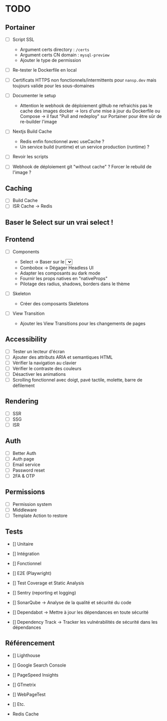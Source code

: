 # TODO

## Portainer

- [ ] Script SSL
    - Argument certs directory : `/certs`
    - Argument certs CN domain : `mysql-preview`
    - Ajouter le type de permission

- [ ] Re-tester le Dockerfile en local

- [ ] Certificats HTTPS non fonctionnels/intermittents pour `nansp.dev` mais toujours valide pour les sous-domaines

- [ ] Documenter le setup
    - Attention le webhook de déploiement github ne refraichis pas le cache des images docker -> lors d'une mise à jour du Dockerfile ou Compose -> il faut "Pull and redeploy" sur Portainer pour être sûr de re-builder l'image

- [ ] Nextjs Build Cache
    - Redis enfin fonctionnel avec useCache ?
    - Un service build (runtime) et un service production (runtime) ?

- [ ] Revoir les scripts

- [ ] Webhook de déploiement git "without cache" ? Forcer le rebuild de l'image ?

## Caching

- [ ] Build Cache
- [ ] ISR Cache -> Redis

## Baser le Select sur un vrai select !

## Frontend

- [ ] Components
    - Select -> Baser sur le <select> natif -> "onSelectChange" et le fallback dropdown natif
    - Combobox -> Dégager Headless UI
    - Adapter les composants au dark mode
    - Fournir les props natives en "nativeProps"
    - Pilotage des radius, shadows, borders dans le thème

- [ ] Skeleton
    - Créer des composants Skeletons

- [ ] View Transition
    - Ajouter les View Transitions pour les changements de pages

## Accessibility

- [ ] Tester un lecteur d'écran
- [ ] Ajouter des attributs ARIA et semantiques HTML
- [ ] Vérifier la navigation au clavier
- [ ] Vérifier le contraste des couleurs
- [ ] Désactiver les animations
- [ ] Scrolling fonctionnel avec doigt, pavé tactile, molette, barre de défilement

## Rendering

- [ ] SSR
- [ ] SSG
- [ ] ISR

## Auth

- [ ] Better Auth
- [ ] Auth page
- [ ] Email service
- [ ] Password reset
- [ ] 2FA & OTP

## Permissions

- [ ] Permission system
- [ ] Middleware
- [ ] Template Action to restore

## Tests

- [] Unitaire
- [] Intégration
- [] Fonctionnel
- [] E2E (Playwright)

- [] Test Coverage et Static Analysis
- [] Sentry (reporting et logging)

- [] SonarQube -> Analyse de la qualité et sécurité du code
- [] Dependabot -> Mettre à jour les dépendances en toute sécurité
- [] Dependency Track -> Tracker les vulnérabilités de sécurité dans les dépendances

## Référencement

- [] Lighthouse
- [] Google Search Console
- [] PageSpeed Insights
- [] GTmetrix
- [] WebPageTest
- [] Etc.

- Redis Cache
